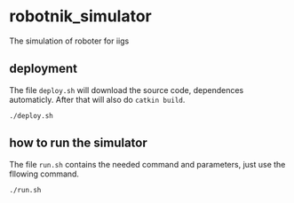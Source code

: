 # robotnik_simulator
The simulation of roboter for iigs

## deployment

The file `deploy.sh` will download the source code, dependences automaticly. After that will also do `catkin build`.

```shell
./deploy.sh
```

## how to run the simulator

The file `run.sh` contains the needed command and parameters, just use the fllowing command.

```shell
./run.sh
```
